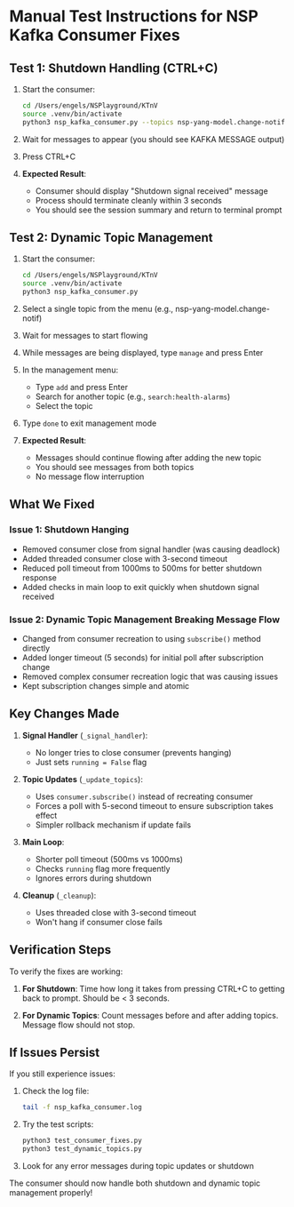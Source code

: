 # Manual Test Instructions for NSP Kafka Consumer Fixes

## Test 1: Shutdown Handling (CTRL+C)

1. Start the consumer:
   ```bash
   cd /Users/engels/NSPlayground/KTnV
   source .venv/bin/activate
   python3 nsp_kafka_consumer.py --topics nsp-yang-model.change-notif --no-discovery
   ```

2. Wait for messages to appear (you should see KAFKA MESSAGE output)

3. Press CTRL+C

4. **Expected Result**: 
   - Consumer should display "Shutdown signal received" message
   - Process should terminate cleanly within 3 seconds
   - You should see the session summary and return to terminal prompt

## Test 2: Dynamic Topic Management

1. Start the consumer:
   ```bash
   cd /Users/engels/NSPlayground/KTnV
   source .venv/bin/activate
   python3 nsp_kafka_consumer.py
   ```

2. Select a single topic from the menu (e.g., nsp-yang-model.change-notif)

3. Wait for messages to start flowing

4. While messages are being displayed, type `manage` and press Enter

5. In the management menu:
   - Type `add` and press Enter
   - Search for another topic (e.g., `search:health-alarms`)
   - Select the topic

6. Type `done` to exit management mode

7. **Expected Result**:
   - Messages should continue flowing after adding the new topic
   - You should see messages from both topics
   - No message flow interruption

## What We Fixed

### Issue 1: Shutdown Hanging
- Removed consumer close from signal handler (was causing deadlock)
- Added threaded consumer close with 3-second timeout
- Reduced poll timeout from 1000ms to 500ms for better shutdown response
- Added checks in main loop to exit quickly when shutdown signal received

### Issue 2: Dynamic Topic Management Breaking Message Flow
- Changed from consumer recreation to using `subscribe()` method directly
- Added longer timeout (5 seconds) for initial poll after subscription change
- Removed complex consumer recreation logic that was causing issues
- Kept subscription changes simple and atomic

## Key Changes Made

1. **Signal Handler** (`_signal_handler`):
   - No longer tries to close consumer (prevents hanging)
   - Just sets `running = False` flag

2. **Topic Updates** (`_update_topics`):
   - Uses `consumer.subscribe()` instead of recreating consumer
   - Forces a poll with 5-second timeout to ensure subscription takes effect
   - Simpler rollback mechanism if update fails

3. **Main Loop**:
   - Shorter poll timeout (500ms vs 1000ms)
   - Checks `running` flag more frequently
   - Ignores errors during shutdown

4. **Cleanup** (`_cleanup`):
   - Uses threaded close with 3-second timeout
   - Won't hang if consumer close fails

## Verification Steps

To verify the fixes are working:

1. **For Shutdown**: Time how long it takes from pressing CTRL+C to getting back to prompt. Should be < 3 seconds.

2. **For Dynamic Topics**: Count messages before and after adding topics. Message flow should not stop.

## If Issues Persist

If you still experience issues:

1. Check the log file:
   ```bash
   tail -f nsp_kafka_consumer.log
   ```

2. Try the test scripts:
   ```bash
   python3 test_consumer_fixes.py
   python3 test_dynamic_topics.py
   ```

3. Look for any error messages during topic updates or shutdown

The consumer should now handle both shutdown and dynamic topic management properly!
